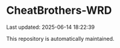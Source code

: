 # CheatBrothers-WRD

Last updated: 2025-06-14 18:22:39

This repository is automatically maintained.
